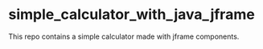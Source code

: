 # simple_calculator_with_java_jframe

This repo contains a simple calculator made with jframe components. 
